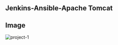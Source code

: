 ## Jenkins-Ansible-Apache Tomcat
## Image
![project-1](https://user-images.githubusercontent.com/111736742/220655568-ffe52c02-8dd5-4ac5-8af1-b7cf66661e73.jpg)
